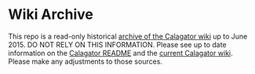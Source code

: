 # Wiki Archive

This repo is a read-only historical [archive of the Calagator wiki](https://github.com/calagator/wiki-archive/wiki) up to June 2015. DO NOT RELY ON THIS INFORMATION. Please see up to date information on the [Calagator README](https://github.com/calagator/calagator) and the [current Calagator wiki](https://github.com/calagator/calagator/wiki). Please make any adjustments to those sources.
